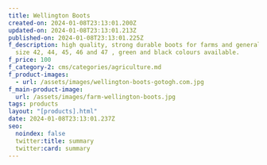 ```yaml
---
title: Wellington Boots
created-on: 2024-01-08T23:13:01.200Z
updated-on: 2024-01-08T23:13:01.213Z
published-on: 2024-01-08T23:13:01.225Z
f_description: high quality, strong durable boots for farms and general use.
  size 42, 44, 45, 46 and 47 , green and black colours available.
f_price: 100
f_category-2: cms/categories/agriculture.md
f_product-images:
  - url: /assets/images/wellington-boots-gotogh.com.jpg
f_main-product-image:
  url: /assets/images/farm-wellington-boots.jpg
tags: products
layout: "[products].html"
date: 2024-01-08T23:13:01.237Z
seo:
  noindex: false
  twitter:title: summary
  twitter:card: summary
---
```

